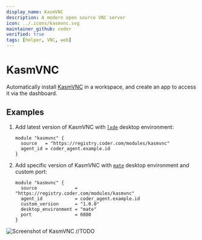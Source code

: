 ```yaml
---
display_name: KasmVNC
description: A modern open source VNC server
icon: ../.icons/kasmvnc.svg
maintainer_github: coder
verified: true
tags: [helper, VNC, web]
---
```


# KasmVNC

Automatically install [KasmVNC](https://kasmweb.com/kasmvnc) in a workspace, and create an app to access it via the dashboard.

## Examples

1. Add latest version of KasmVNC with [`lxde`](https://www.lxde.org/) desktop environment:

   ```hcl
   module "kasmvnc" {
     source   = "https://registry.coder.com/modules/kasmvnc"
     agent_id = coder_agent.example.id
   }

   ```

2. Add specific version of KasmVNC with [`mate`](https://mate-desktop.org/) desktop environment and custom port:

   ```hcl
   module "kasmvnc" {
     source              = "https://registry.coder.com/modules/kasmvnc"
     agent_id            = coder_agent.example.id
     custom_version      = "1.0.0"
     desktop_environment = "mate"
     port                = 6080
   }

   ```

![Screenshot of KasmVNC]() //TODO
